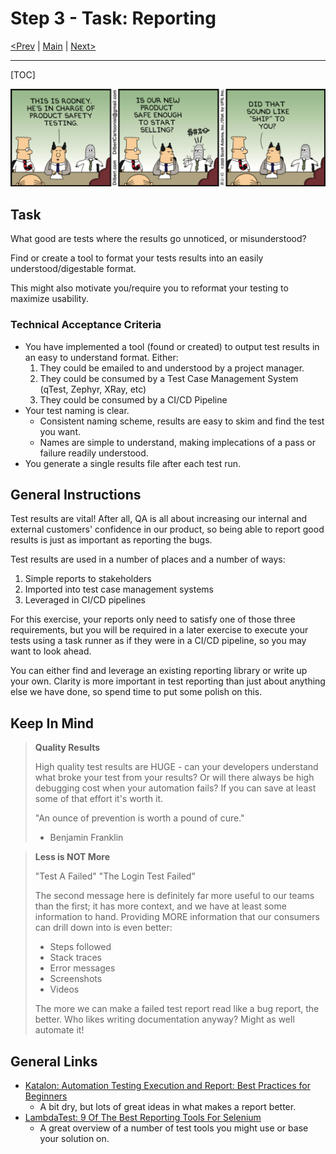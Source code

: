 # Step 3 - Task: Reporting

[<Prev](./step2.md) | [Main](../../README.md) | [Next>](./step4.md)

---

[TOC]

![](./files/dilbert-unclear-results.png)

## Task

What good are tests where the results go unnoticed, or misunderstood?

Find or create a tool to format your tests results into an easily understood/digestable format.

This might also motivate you/require you to reformat your testing to maximize usability.

### Technical Acceptance Criteria

-   You have implemented a tool (found or created) to output test results in an easy to understand format. Either:
    1. They could be emailed to and understood by a project manager.
    2. They could be consumed by a Test Case Management System (qTest, Zephyr, XRay, etc)
    3. They could be consumed by a CI/CD Pipeline
-   Your test naming is clear.
    -   Consistent naming scheme, results are easy to skim and find the test you want.
    -   Names are simple to understand, making implecations of a pass or failure readily understood.
-   You generate a single results file after each test run.

## General Instructions

Test results are vital! After all, QA is all about increasing our internal and external customers' confidence in our product, so being able to report good results is just as important as reporting the bugs.

Test results are used in a number of places and a number of ways:

1. Simple reports to stakeholders
2. Imported into test case management systems
3. Leveraged in CI/CD pipelines

For this exercise, your reports only need to satisfy one of those three requirements, but you will be required in a later exercise to execute your tests using a task runner as if they were in a CI/CD pipeline, so you may want to look ahead.

You can either find and leverage an existing reporting library or write up your own. Clarity is more important in test reporting than just about anything else we have done, so spend time to put some polish on this.

## Keep In Mind

> **Quality Results**
>
> High quality test results are HUGE - can your developers understand what broke your test from your results? Or will there always be high debugging cost when your automation fails? If you can save at least some of that effort it's worth it.
>
> "An ounce of prevention is worth a pound of cure."
>
> -   Benjamin Franklin

> **Less is NOT More**
>
> "Test A Failed"
> "The Login Test Failed"
>
> The second message here is definitely far more useful to our teams than the first; it has more context, and we have at least some information to hand.
> Providing MORE information that our consumers can drill down into is even better:
>
> -   Steps followed
> -   Stack traces
> -   Error messages
> -   Screenshots
> -   Videos
>
> The more we can make a failed test report read like a bug report, the better. Who likes writing documentation anyway? Might as well automate it!

## General Links

-   [Katalon: Automation Testing Execution and Report: Best Practices for Beginners](https://www.katalon.com/resources-center/blog/automation-test-execution-report/#-b-build-your-automation-test-report--b-)
    -   A bit dry, but lots of great ideas in what makes a report better.
-   [LambdaTest: 9 Of The Best Reporting Tools For Selenium](https://www.lambdatest.com/blog/best-reporting-tools-for-selenium/)
    -   A great overview of a number of test tools you might use or base your solution on.
